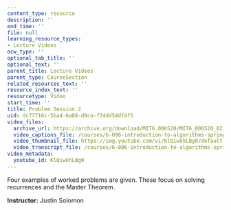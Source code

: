 ```yaml
---
content_type: resource
description: ''
end_time: ''
file: null
learning_resource_types:
- Lecture Videos
ocw_type: ''
optional_tab_title: ''
optional_text: ''
parent_title: Lecture Videos
parent_type: CourseSection
related_resources_text: ''
resource_index_text: ''
resourcetype: Video
start_time: ''
title: Problem Session 2
uid: dc77716c-5ba4-6a88-d9ca-f74dd54df4f5
video_files:
  archive_url: https://archive.org/download/MIT6.006S20/MIT6_006S20_02_14_Problem_Session_2_300k.mp4
  video_captions_file: /courses/6-006-introduction-to-algorithms-spring-2020/5fa8fe5d137053709fa55b2f27670e21_KlQiwkhLBg0.vtt
  video_thumbnail_file: https://img.youtube.com/vi/KlQiwkhLBg0/default.jpg
  video_transcript_file: /courses/6-006-introduction-to-algorithms-spring-2020/0d6680dcc57a241a6e7461dbc3fb1bd9_KlQiwkhLBg0.pdf
video_metadata:
  youtube_id: KlQiwkhLBg0
---
```


Four examples of worked problems are given. These focus on solving recurrences and the Master Theorem.

**Instructor:** Justin Solomon



